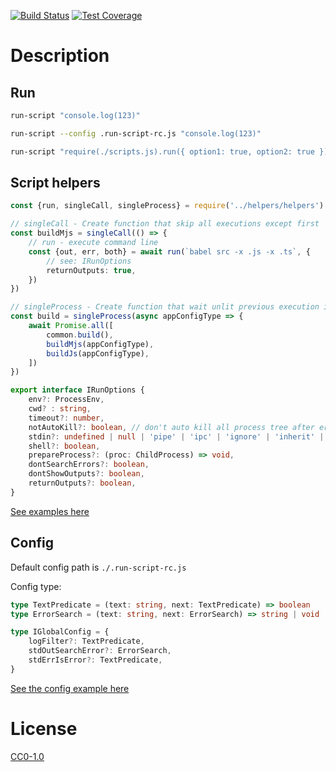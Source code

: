 <!-- Markdown Docs: -->
<!-- https://guides.github.com/features/mastering-markdown/#GitHub-flavored-markdown -->
<!-- https://daringfireball.net/projects/markdown/basics -->
<!-- https://daringfireball.net/projects/markdown/syntax -->

<!-- [![NPM Version][npm-image]][npm-url] -->
<!-- [![NPM Downloads][downloads-image]][downloads-url] -->
<!-- [![Node.js Version][node-version-image]][node-version-url] -->
[![Build Status][travis-image]][travis-url]
[![Test Coverage][coveralls-image]][coveralls-url]

# Description

## Run

```sh
run-script "console.log(123)"
```

```sh
run-script --config .run-script-rc.js "console.log(123)"
```

```sh
run-script "require(./scripts.js).run({ option1: true, option2: true })"
```

## Script helpers

```ts
const {run, singleCall, singleProcess} = require('../helpers/helpers')

// singleCall - Create function that skip all executions except first
const buildMjs = singleCall(() => {
    // run - execute command line
	const {out, err, both} = await run(`babel src -x .js -x .ts`, {
        // see: IRunOptions
        returnOutputs: true,
    })
})

// singleProcess - Create function that wait unlit previous execution is completed before the next one
const build = singleProcess(async appConfigType => {
	await Promise.all([
		common.build(),
		buildMjs(appConfigType),
		buildJs(appConfigType),
	])
})

export interface IRunOptions {
	env?: ProcessEnv,
	cwd? : string,
	timeout?: number,
	notAutoKill?: boolean, // don't auto kill all process tree after error
	stdin?: undefined | null | 'pipe' | 'ipc' | 'ignore' | 'inherit' | Stream,
	shell?: boolean,
	prepareProcess?: (proc: ChildProcess) => void,
	dontSearchErrors?: boolean,
	dontShowOutputs?: boolean,
    returnOutputs?: boolean,
}
```

[See examples here](./env/scripts)

## Config

Default config path is `./.run-script-rc.js`

Config type:
```ts
type TextPredicate = (text: string, next: TextPredicate) => boolean
type ErrorSearch = (text: string, next: ErrorSearch) => string | void | null | false

type IGlobalConfig = {
	logFilter?: TextPredicate,
	stdOutSearchError?: ErrorSearch,
	stdErrIsError?: TextPredicate,
}
```

[See the config example here](./.run-config-rc.js)

# License

[CC0-1.0](LICENSE)

[npm-image]: https://img.shields.io/npm/v/run-script.svg
[npm-url]: https://npmjs.org/package/run-script
[node-version-image]: https://img.shields.io/node/v/run-script.svg
[node-version-url]: https://nodejs.org/en/download/
[travis-image]: https://travis-ci.org/NikolayMakhonin/run-script.svg
[travis-url]: https://travis-ci.org/NikolayMakhonin/run-script
[coveralls-image]: https://coveralls.io/repos/github/NikolayMakhonin/run-script/badge.svg
[coveralls-url]: https://coveralls.io/github/NikolayMakhonin/run-script
[downloads-image]: https://img.shields.io/npm/dm/run-script.svg
[downloads-url]: https://npmjs.org/package/run-script
[npm-url]: https://npmjs.org/package/run-script
